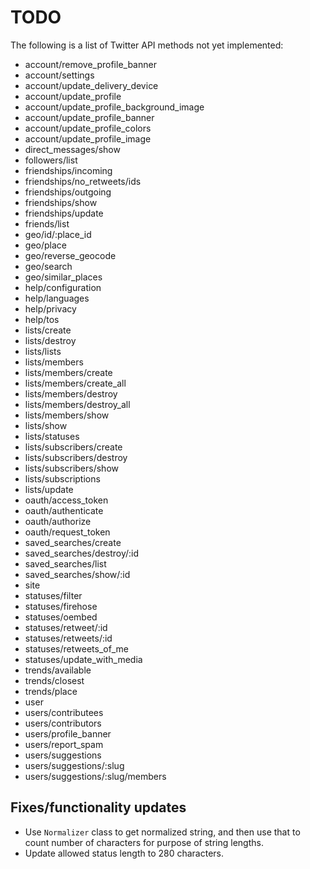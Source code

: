 TODO
====

The following is a list of Twitter API methods not yet implemented:

- account/remove_profile_banner
- account/settings
- account/update_delivery_device
- account/update_profile
- account/update_profile_background_image
- account/update_profile_banner
- account/update_profile_colors
- account/update_profile_image
- direct_messages/show
- followers/list
- friendships/incoming
- friendships/no_retweets/ids
- friendships/outgoing
- friendships/show
- friendships/update
- friends/list
- geo/id/:place_id
- geo/place
- geo/reverse_geocode
- geo/search
- geo/similar_places
- help/configuration
- help/languages
- help/privacy
- help/tos
- lists/create
- lists/destroy
- lists/lists
- lists/members
- lists/members/create
- lists/members/create_all
- lists/members/destroy
- lists/members/destroy_all
- lists/members/show
- lists/show
- lists/statuses
- lists/subscribers/create
- lists/subscribers/destroy
- lists/subscribers/show
- lists/subscriptions
- lists/update
- oauth/access_token
- oauth/authenticate
- oauth/authorize
- oauth/request_token
- saved_searches/create
- saved_searches/destroy/:id
- saved_searches/list
- saved_searches/show/:id
- site
- statuses/filter
- statuses/firehose
- statuses/oembed
- statuses/retweet/:id
- statuses/retweets/:id
- statuses/retweets_of_me
- statuses/update_with_media
- trends/available
- trends/closest
- trends/place
- user
- users/contributees
- users/contributors
- users/profile_banner
- users/report_spam
- users/suggestions
- users/suggestions/:slug
- users/suggestions/:slug/members

## Fixes/functionality updates

- Use `Normalizer` class to get normalized string, and then use that to count
  number of characters for purpose of string lengths.
- Update allowed status length to 280 characters.

